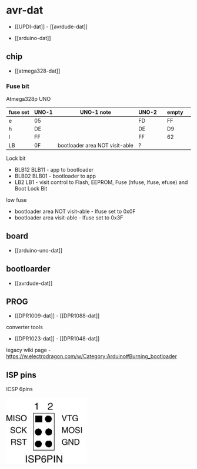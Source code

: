 

# avr-dat




- [[UPDI-dat]] - [[avrdude-dat]]

- [[arduino-dat]]

## chip 

- [[atmega328-dat]]



### Fuse bit 

Atmega328p UNO 

| fuse set | UNO-1 | UNO-1 note                     | UNO-2 |     | empty |     |
| -------- | ----- | ------------------------------ | ----- | --- | ----- | --- |
| e        | 05    |                                | FD    |     | FF    |     |
| h        | DE    |                                | DE    |     | D9    |     |
| l        | FF    |                                | FF    |     | 62    |     |
| LB       | 0F    | bootloader area NOT visit-able | ?     |     |       |     |


Lock bit

- BLB12 BLB11 - app to bootloader
- BLB02 BLB01 - bootloader to app 
- LB2 LB1 - visit control to  Flash, EEPROM, Fuse (hfuse, lfuse, efuse) and Boot Lock Bit

low fuse 

* bootloader area NOT visit-able - lfuse set to 0x0F
* bootloader area visit-able - lfuse set to 0x3F




## board

- [[arduino-uno-dat]]

## bootloarder 



- [[avrdude-dat]]


## PROG 

- [[DPR1009-dat]] - [[DPR1088-dat]]


converter tools 

- [[DPR1023-dat]] - [[DPR1048-dat]]

legacy wiki page - https://w.electrodragon.com/w/Category:Arduino#Burning_bootloader




## ISP pins 

ICSP 6pins 

![](2024-06-18-19-03-39.png)